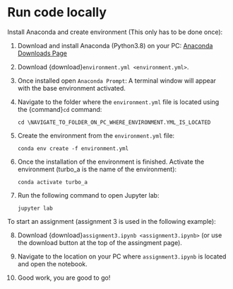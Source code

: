 # Run code locally

Install Anaconda and create environment (This only has to be done once):

1. Download and install Anaconda (Python3.8) on your PC: [Anaconda Downloads Page](https://www.anaconda.com/products/individual#Downloads)

2. Download  {download}`environment.yml <environment.yml>`.
3. Once installed open ``Anaconda Prompt``: A terminal window will appear with the base environment activated.
4. Navigate to the folder where the ``environment.yml`` file is located using the {command}`cd` command:
    ```
    cd \NAVIGATE_TO_FOLDER_ON_PC_WHERE_ENVIRONMENT.YML_IS_LOCATED
    ```

5. Create the environment from the ``environment.yml`` file:
    ```
    conda env create -f environment.yml
    ```
6. Once the installation of the environment is finished. Activate the environment (turbo_a is the name of the environment):
    ```
    conda activate turbo_a
    ```
7. Run the following command to open Jupyter lab:
    ```
    jupyter lab
    ```

To start an assignment (assignment 3 is used in the following example):

8. Download {download}`assignment3.ipynb <assignment3.ipynb>` (or use the download button at the top of the assingment page).

9. Navigate to the location on your PC where ``assignment3.ipynb`` is located and open the notebook.

10. Good work, you are good to go! 

